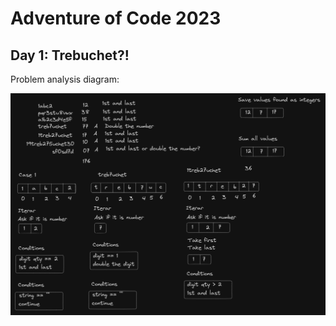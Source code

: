 # Adventure of Code 2023

## Day 1: Trebuchet?!

Problem analysis diagram:

![Day 1: Trebuchet?!](https://github.com/rsaz/AOC-2023/blob/main/img/d1p1.png)
